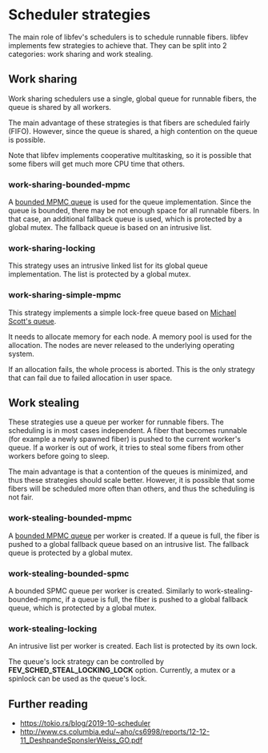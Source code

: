 # Scheduler strategies

The main role of libfev's schedulers is to schedule runnable fibers. libfev implements few
strategies to achieve that. They can be split into 2 categories: work sharing and work stealing.

## Work sharing

Work sharing schedulers use a single, global queue for runnable fibers, the queue is shared by all
workers.

The main advantage of these strategies is that fibers are scheduled fairly (FIFO). However, since
the queue is shared, a high contention on the queue is possible.

Note that libfev implements cooperative multitasking, so it is possible that some fibers will get
much more CPU time that others.

### work-sharing-bounded-mpmc

A [bounded MPMC queue](http://www.1024cores.net/home/lock-free-algorithms/queues/bounded-mpmc-queue)
is used for the queue implementation. Since the queue is bounded, there may be not enough space for
all runnable fibers. In that case, an additional fallback queue is used, which is protected by a
global mutex. The fallback queue is based on an intrusive list.

### work-sharing-locking

This strategy uses an intrusive linked list for its global queue implementation. The list is
protected by a global mutex.

### work-sharing-simple-mpmc

This strategy implements a simple lock-free queue based on
[Michael Scott's queue](https://www.cs.rochester.edu/u/scott/papers/1996_PODC_queues.pdf).

It needs to allocate memory for each node. A memory pool is used for the allocation. The nodes are
never released to the underlying operating system.

If an allocation fails, the whole process is aborted. This is the only strategy that can fail due to
failed allocation in user space.

## Work stealing

These strategies use a queue per worker for runnable fibers. The scheduling is in most cases
independent. A fiber that becomes runnable (for example a newly spawned fiber) is pushed to the
current worker's queue. If a worker is out of work, it tries to steal some fibers from other workers
before going to sleep.

The main advantage is that a contention of the queues is minimized, and thus these strategies should
scale better. However, it is possible that some fibers will be scheduled more often than others, and
thus the scheduling is not fair.

### work-stealing-bounded-mpmc

A [bounded MPMC queue](http://www.1024cores.net/home/lock-free-algorithms/queues/bounded-mpmc-queue)
per worker is created. If a queue is full, the fiber is pushed to a global fallback queue based on
an intrusive list. The fallback queue is protected by a global mutex.

### work-stealing-bounded-spmc

A bounded SPMC queue per worker is created. Similarly to work-stealing-bounded-mpmc, if a queue is
full, the fiber is pushed to a global fallback queue, which is protected by a global mutex.

### work-stealing-locking

An intrusive list per worker is created. Each list is protected by its own lock.

The queue's lock strategy can be controlled by **FEV_SCHED_STEAL_LOCKING_LOCK** option. Currently,
a mutex or a spinlock can be used as the queue's lock.

## Further reading

* https://tokio.rs/blog/2019-10-scheduler
* http://www.cs.columbia.edu/~aho/cs6998/reports/12-12-11_DeshpandeSponslerWeiss_GO.pdf
